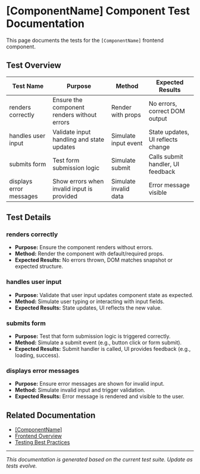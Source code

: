 # [ComponentName] Component Test Documentation

This page documents the tests for the `[ComponentName]` frontend component.

## Test Overview

| Test Name                | Purpose                                      | Method                | Expected Results                  |
|-------------------------|----------------------------------------------|-----------------------|-----------------------------------|
| renders correctly        | Ensure the component renders without errors  | Render with props     | No errors, correct DOM output     |
| handles user input      | Validate input handling and state updates    | Simulate input event  | State updates, UI reflects change |
| submits form            | Test form submission logic                   | Simulate submit       | Calls submit handler, UI feedback |
| displays error messages | Show errors when invalid input is provided   | Simulate invalid data | Error message visible             |

## Test Details

### renders correctly

- **Purpose:** Ensure the component renders without errors.
- **Method:** Render the component with default/required props.
- **Expected Results:** No errors thrown, DOM matches snapshot or expected structure.

### handles user input

- **Purpose:** Validate that user input updates component state as expected.
- **Method:** Simulate user typing or interacting with input fields.
- **Expected Results:** State updates, UI reflects the new value.

### submits form

- **Purpose:** Test that form submission logic is triggered correctly.
- **Method:** Simulate a submit event (e.g., button click or form submit).
- **Expected Results:** Submit handler is called, UI provides feedback (e.g., loading, success).

### displays error messages

- **Purpose:** Ensure error messages are shown for invalid input.
- **Method:** Simulate invalid input and trigger validation.
- **Expected Results:** Error message is rendered and visible to the user.

## Related Documentation

- [[ComponentName]](../../../frontend/src/components/COMPONENT_TEMPLATE.md)
- [Frontend Overview](../../../frontend/overview.md)
- [Testing Best Practices](../../../backend/tests/README.md)

---

*This documentation is generated based on the current test suite. Update as tests evolve.*
